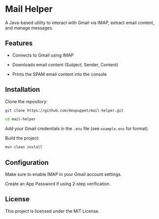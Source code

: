 # Mail Helper
A Java-based utility to interact with Gmail via IMAP, extract email content, and manage messages.

## Features
- Connects to Gmail using IMAP

- Downloads email content (Subject, Sender, Content)

- Prints the SPAM email content into the console

## Installation
Clone the repository:

```bash
git clone https://github.com/devpuppet/mail-helper.git
```

```bash
cd mail-helper
```
Add your Gmail credentials in the `.env` file (see `example.env` for format).

Build the project:

```bash
mvn clean install
```

## Configuration
Make sure to enable IMAP in your Gmail account settings.

Create an App Password if using 2-step verification.

## License
This project is licensed under the MIT License.